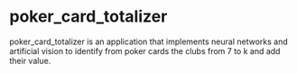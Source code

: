 # poker_card_totalizer
poker_card_totalizer is an application that implements neural networks and artificial vision to identify from poker cards the clubs from 7 to k and add their value. 
